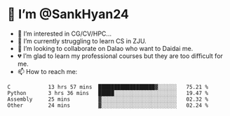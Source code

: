 # 👋 I’m @SankHyan24

- 👀 I’m interested in CG/CV/HPC...
- 🌱 I’m currently struggling to learn CS in ZJU.
- 💞️ I’m looking to collaborate on Dalao who want to Daidai me.
- 💔 I’m glad to learn my professional courses but they are too difficult for me.
- 📫 How to reach me:


<!---
SankHyan24/SankHyan24 is a ✨ special ✨ repository because its `README.md` (this file) appears on your GitHub profile.
You can click the Preview link to take a look at your changes.
--->
<!--START_SECTION:waka-->

```text
C            13 hrs 57 mins  ██████████████████▓░░░░░░   75.21 %
Python       3 hrs 36 mins   █████░░░░░░░░░░░░░░░░░░░░   19.47 %
Assembly     25 mins         ▓░░░░░░░░░░░░░░░░░░░░░░░░   02.32 %
Other        24 mins         ▓░░░░░░░░░░░░░░░░░░░░░░░░   02.24 %
```

<!--END_SECTION:waka-->

